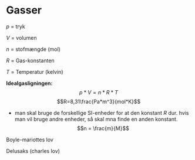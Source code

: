 # Gasser
$p$ = tryk

$V$ = volumen

$n$ = stofmængde (mol)

$R$ = Gas-konstanten

$T$ = Temperatur (kelvin)


**Idealgasligningen:**
$$p*V = n*R*T$$
$$R=8,31\frac{Pa*m^3}{mol*K}$$
* man skal bruge de forskellige SI-enheder for at den konstant $R$ dur. hvis man vil bruge andre enheder, så skal mna finde en anden konstant. 
$$n = \frac{m}{M}$$

Boyle-mariottes lov

Delusaks (charles lov)